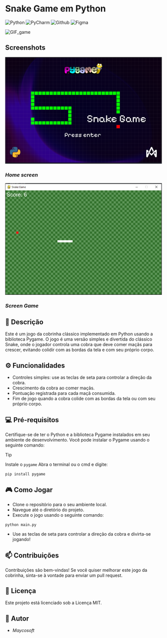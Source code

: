 # Snake Game em Python

![Python](https://img.shields.io/badge/python-3670A0?style=for-the-badge&logo=python&logoColor=ffffff)
![PyCharm](https://img.shields.io/badge/pycharm-143?style=for-the-badge&logo=pycharm&logoColor=black&color=black&labelColor=green)
![Github](https://img.shields.io/badge/GitHub-100000?style=for-the-badge&logo=github&logoColor=white)
![Figma](https://img.shields.io/badge/figma-%23F24E1E.svg?style=for-the-badge&logo=figma&logoColor=white)

![GIF_game](https://github.com/M4yc/SnakeGame/assets/62727540/68e4e3bf-fa12-4d2a-9238-1ab8af045494)
## Screenshots
![1](/Screenshots/Tela_inicial_2.png)
### *Home screen*

![2](/Screenshots/Tela_game.png)
### *Screen Game*

## 📕 Descrição

Este é um jogo da cobrinha clássico implementado em Python usando a biblioteca Pygame. O jogo é uma versão simples e divertida do clássico Snake, onde o jogador controla uma cobra que deve comer maçãs para crescer, evitando colidir com as bordas da tela e com seu próprio corpo.

## ⚙️ Funcionalidades

- Controles simples: use as teclas de seta para controlar a direção da cobra.
- Crescimento da cobra ao comer maçãs.
- Pontuação registrada para cada maçã consumida.
- Fim de jogo quando a cobra colide com as bordas da tela ou com seu próprio corpo.

## 💻 Pré-requisitos

Certifique-se de ter o Python e a biblioteca Pygame instalados em seu ambiente de desenvolvimento. Você pode instalar o Pygame usando o seguinte comando:
> [!TIP]
> Instale o ``pygame``
> Abra o terminal ou o cmd e digite:
> ~~~
> pip install pygame 
> ~~~

## 🎮 Como Jogar
- Clone o repositório para o seu ambiente local.
- Navegue até o diretório do projeto.
- Execute o jogo usando o seguinte comando:
~~~ 
python main.py
~~~
- Use as teclas de seta para controlar a direção da cobra e divirta-se jogando!

## 📫 Contribuições
Contribuições são bem-vindas! Se você quiser melhorar este jogo da cobrinha, sinta-se à vontade para enviar um pull request.

## 🧾 Licença
Este projeto está licenciado sob a Licença MIT.

## 🤝 Autor
-  *Maycosoft*

